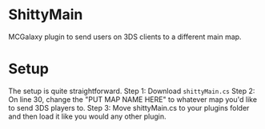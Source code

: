 # ShittyMain
MCGalaxy plugin to send users on 3DS clients to a different main map.

# Setup
The setup is quite straightforward.
Step 1: Download ``shittyMain.cs``
Step 2: On line 30, change the "PUT MAP NAME HERE" to whatever map you'd like to send 3DS players to.
Step 3: Move shittyMain.cs to your plugins folder and then load it like you would any other plugin.
